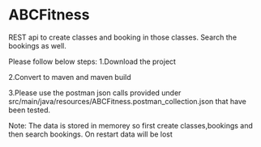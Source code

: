 # ABCFitness
REST api to create classes and booking in those classes. Search the bookings as well.

Please follow below steps:
1.Download the project

2.Convert to maven and maven build

3.Please use the postman json calls provided under src/main/java/resources/ABCFitness.postman_collection.json that have been tested.

Note: The data is stored in memorey so first create classes,bookings and then search bookings. On restart data will be lost
